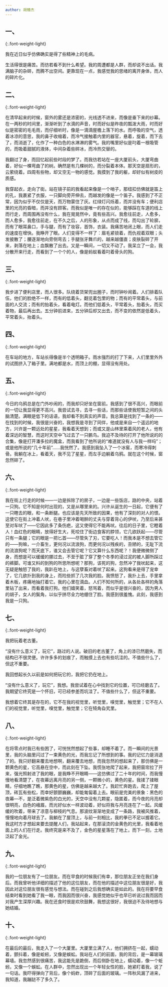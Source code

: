 ```yaml
---
author: 胡臻杰
---
```


## 一、
{:.font-weight-light}

我在近日似乎仿佛确实是得了些精神上的毛病。

生活得很是痛苦。而彷若看不到什么希望。我的周遭都是人群，而却说不出话。我满脑子的杂碎，而腾不出空间。更靠现在一点，我感觉我的思绪的离开身体，而人的碎片化。

## 二、
{:.font-weight-light}

在清早起来的时候，窗外的雾还是浓密的，光线透不进来，而像是垂下来的纱幕。在一两秒的时间里，渐渐听到了水滴的声音，时而好似是昨夜的瓢泼大雨，时而好似是密密的毛毛雨，而仔细听时，像是一滴滴屋檐上落下的水。而呼吸的空气，透着冰凉的意思，我的鼻子收缩着，而冷气接触着内里的器官，悬着，旋着，而下去了，而消逝了，化作了一种白色的水淋淋的雾气。我的嘴里好似是叼着一根吸管的，而吸着甜腻的液体，中间杂着些碎冰，而冷热交替的。

我翻过了身，而回忆起前些时段的梦了。而我彷若站在一座大厦前头，大厦弯曲着，好似一棵弯曲了的树。确然是有几棵树的，而分裂着本体。那天空是扇形的，云萦绕着。四周有些物，却又空无一物的感觉。我摸到了我的躯，却好似有树皮的质感。

我穿起衣，走向了街。站在镜子前的我看起来像是一个哨子，那纽扣仿佛就是笛上的孔，我裹紧了衣服，一只脚向旁开伸去，而越发的像是一个笛子。我感到了不正常，因为似乎不仅仅是天，而万物蒙住了灰。红绿灯闪烁着，而并没有车；便利店里的光亮的昏暗，而并没有顾客。而我似是唯一的存在似的，能够踩在车道的线上而行走，而周围再没有什么，我在晃晃然中，竟有些高兴。我愈往前走，人愈多，而人愈多，我愈往前走，在不久之后，人的形象，从点而成了线，而勾出了轮廓，而有了眼耳鼻口，手与腿，而有了妆容，首饰，衣装。我痛苦地闭上眼，而人们走的速度在增快。我睁开了眼。人们变得不一样了：眉毛紧锁着，而仇视着双眼；头发披散了；腰逐渐地向旁侧弯去；手腿张牙舞爪的，越来越僵直；皮肤裂碎了开来，剥落在地上；血飘散了出去。又是一瞬间，一切又不动了。我呆立了一会，我分散开来行走，而看到了一个个的人，像是蚂蚁看着叼着骨头的狗。

## 三、
{:.font-weight-light}


我步进了便利店里，而人很多。队绕着货架兜出圈子，而时钟吵闹着。人们排着队伍，他们的脸绝不一样，而有的低着头，翻览着包里的物；而有的平常着头，与前面的人交流；而有的抬着头，看着电灯。而他们低着头，平常着头，抬着头，而买着物，最后再出去。五分钟前进来，五分钟后却又出去，而不变的依然是低着头，平常着头，抬着头。

## 四、
{:.font-weight-light}

在车站的地方，车站长得像是半个透明箱子。雨水强烈的打了下来，人们里里外外的试图挤入了箱子里。满地都是水，而顶上的棚，显得没有用处。

## 五、
{:.font-weight-light}

今日的乌鸦总是在门外吵闹的，而我却只好坐在窗前。我感到了很不高兴，而眼前的一切让我显得更不高兴。我尝试去寻，去寻一些话，而那些话使我短暂之间的头脑清楚。满眼是低下的话语，我却看不到真实的声音。我总算是找到了一条的——在找到的时候，我很是兴奋的，我想我是寻到了同伴，他或是来自一个遥远的地方，兴许是一颗远处的星星，我看着天想到；而或又是山林里乘着风的老人，他有着深远的智慧，而这时天空中飞过去了一只鹏鸟。我迫不及待的打开了他所说的的合集，像是打开潘多拉的魔盒，而我看到了他所说的“难道就没有人与我一样吗”；或是他所说的“几十年前”......我恍然了。我感到我坠入了一个冰窖，而寒冷得刺骨。我躺在冰上，看着天，我不见了星星，而左手边躺着乌鸦。就在这个时候，窗忽然碎了。

## 六、
{:.font-weight-light}

我在街上行走的时候——一边是拆除了的房子，一边是一些饭店，路的中央，站着一只狗。它不知是何时出现的，又是从哪里来的。兴许从诞生的一日起，它便有了一只瞎去的眼，和一条断腿。也应该是先天所致的因果，他有了深刻的对人的恨。这使它在街上冲着人吠，在巷子里冲着喝醉的丈夫与穿着背心的伊吠，乃至后来甚至对车吠了——它因此多了条伤疤，这又使得它不能再吠。往后的日子里，它瞪着人！血红色的眼睛，放得好生大，死咬住了街边食客的脖领，它几欲跃起——尽管只有一条腿；它的眼是一把匕首——尽管失了刃，它要吃人！而我本是不想去管它的——狗嘛，一介畜生，更何况以流浪狗，而更何况以残疾的，丑陋的，无耻下流的流浪狗呢？而天底下，谁又会去管它呢？它又算什么东西呢？！我便微微侧了身，而想是可以缓缓的挪过去，不至于脏了穿了整个冬季的浸过泥的被人脚所踩过的裤脚。可谁又料的到狗的所思所想呢？那狗，该死的狗，忽然冲了我吠起来，这无疑是触怒了我的，我趴在地上，与这孽畜对着吠了起来。这狗看来是得了宠幸了，它几欲扑到我的身上，而险些抓了几次我的脸。我愤怒了，我扑上去，手里拿着木板，疼痛地抽打着它。我的心里在滴血。人们不知何所的，从各处各样的角落里钻了出来，而看着我打狗。他们嬉笑着，怒骂着，而似乎是很兴奋的，因为男人的胡子，女人的鬓角，以似乎拼尽全力地绷住了脸。我感到很羞愧。此刻，我感到我是一只狗。

## 七、
{:.font-weight-light}

我把玩着老古董。

“没有什么意义了，玩它”，路过的人说。破旧的老古董了，角上的漆已然磨失，而结构已不很灵便。许许多多的划痕了，而触摸上去也有些坑洼的。不值些什么了，但这不重要。

我回想起长久以前是如何把玩它的，我把它扔在地上。

“没有什么意义了，玩它”，我想。我尝试着在心中找到它的位置，可已经磨去了。我期望它终究是一个怀旧，可已经参差而坑洼了。不值些什么了，但这不重要。

我想着它终其是存在的，它不在我的视觉里，听觉里，嗅觉里，触觉里；它不在人们的视觉里，听觉里，嗅觉里，触觉里；它在犄角旮旯里。

## 八、
{:.font-weight-light}

在将零点时我已有些困了，可恍恍然想起了些事，却睡不着了。而一瞬间的光景里，我的头脑里闪过了一束黄色的光，而我忘记了所想到的事。我的记忆力是消退了的。我只好翻来覆去地想啊，翻来覆去地想，而我忽然的想起来了，那仿佛是一颗黄色的星，它高悬在空中，而此刻在下坠。我慌张地爬了起来，我把窗帘拉了开来，强光照射进了我的眼，是我睁不开眼睛——这仿佛过了二十年的时间，而我慢慢地看清楚了，在夜幕远离月亮的另一侧，一颗微小的，黄色的星。我揉了揉眼睛，仔细地瞧了瞧，那黄色的星，仿佛是越来越大了。我赶忙奔跑去，爬上了屋顶，砖瓦有些松，而幸好颤颤巍巍，却能匍匐着上去。眼前是完美的景象：黑色的夜幕—不，是泛着微紫色的白光的，天空中没有几颗星，隐匿着，而今夜的月亮却很明亮，白色的峨眉，而光好似水一样波动着，好似将我与月亮连在了一起。风缓缓的吹着，带来了凉意与柳枝的气息。那波纹渐渐地变成了一条路，我被风推着，慢慢地向着月球去了。我躺在了屋顶上，与前一刻相比，我的拳已不足以握着它。我这时方才想起来要去提醒人们，我站起来，在那滚烫的金黄色的光里，我看着地面上的人们在行走。我终究是来不及了，金色的星星落在了地上，而下一刻，土地泛起了金光。

## 九、
{:.font-weight-light}

我的一位朋友有了一位朋友。而在早食的时候我们有幸，那位朋友正坐在我们身后。而我曾听他详细的描述了他的这位朋友，而在他的描述中这位朋友很是好，我因此对这位朋友很有感觉与想法。而在碰到之后我想确实是如此的。我在将要早食结束时看到她看了我一眼，而我因而很兴奋，我感觉她似乎也早已听说过我而因而对我产生深厚兴趣。我在还食时很是欢欣鼓舞，我想这很好，我很迫不及待地想与她结婚。

## 十、
{:.font-weight-light}

在最后的最后，我走入了一个大厦里。大厦里立满了人，他们拥挤在一起，蠕动着，颤抖着，像是蚯蚓，又像是蜈蚣。我站在人们的前面，我的背后，是一幕玻璃幕墙。我忽然感到很痛苦，我这能先是跪倒，而后侧卧在地上，蠕动着，像一个蚯蚓，又像一个蜈蚣。在人群中，忽然出现出一个年轻女性的脸，她紧盯着我，说了一句话。我吓得弹向了背后，像个蚂蚱，顶碎了后面的玻璃。一阵秋风漏了进来，我知道，我蹦跶不了多久了。
